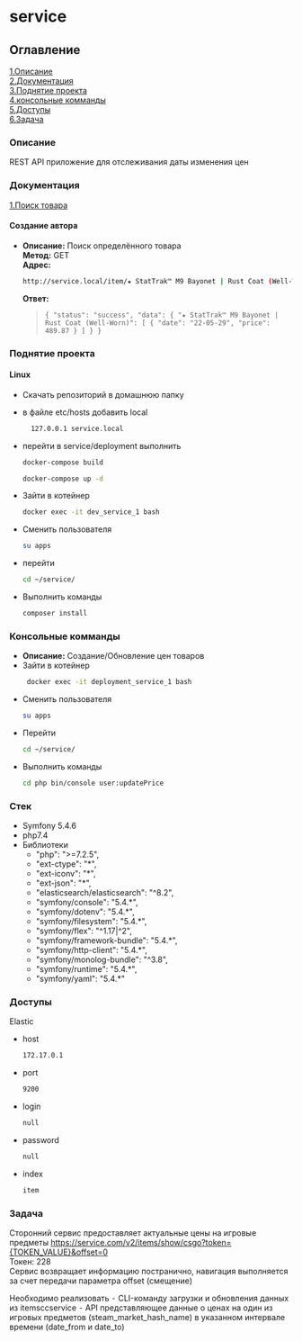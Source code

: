 # service

## Оглавление

[1.Описание](#description "Описание") <br>
[2.Документация](#doc "Документация") <br>
[3.Поднятие проекта](#projectUp "Поднятие проекта") <br>
[4.консольные комманды](#console "консольные команды") <br>
[5.Доступы](#access "Стек") <br>
[6.Задача](#task "Задача") <br>

<a name="description"></a>
### Описание
REST API  приложение для отслеживания даты изменения цен

<a name="doc"></a>
### Документация

[1.Поиск товара](#search) 


<a name="search"></a>
#### Создание автора
* **Описание:** Поиск определённого товара  <br>
  **Метод:** GET <br>
  **Адрес:**
    ```sh 
  http://service.local/item/★ StatTrak™ M9 Bayonet | Rust Coat (Well-Worn)?gte=2022-05-29&lte=2022-05-29
    ```


  **Ответ:**
  > `{
  "status": "success",
  "data": {
  "★ StatTrak™ M9 Bayonet | Rust Coat (Well-Worn)": [
  {
  "date": "22-05-29",
  "price": 489.87
  }
  ]
  }
  }`





<a name="projectUp"></a>
### Поднятие проекта
#### Linux
* Скачать репозиторий в домашнюю папку
* в файле etc/hosts добавить local
  ```sh
    127.0.0.1 service.local
  ```

* перейти в service/deployment выполнить
  ```sh
  docker-compose build
  ```
  ```sh
  docker-compose up -d
  ```
* Зайти в котейнер
  ```sh
  docker exec -it dev_service_1 bash
  ```
* Сменить пользователя
  ```sh
  su apps
  ```
* перейти
  ```sh
  cd ~/service/
  ```
* Выполнить команды
  ```sh
  composer install
  ```

<a name="console"></a>
### Консольные комманды
* **Описание:** Создание/Обновление цен товаров   <br>
* Зайти в котейнер
  ```sh
   docker exec -it deployment_service_1 bash
  ```
* Сменить пользователя
  ```sh
  su apps
  ```
* Перейти
  ```sh
  cd ~/service/
  ```
* Выполнить команды
  ```sh
  cd php bin/console user:updatePrice
  ```



<a name="stack"></a>
### Стек
* Symfony 5.4.6
* php7.4
* Библиотеки
    * "php": ">=7.2.5",
    *  "ext-ctype": "*",
    *  "ext-iconv": "*",
    *  "ext-json": "*",
    *  "elasticsearch/elasticsearch": "^8.2",
    *  "symfony/console": "5.4.*",
    *   "symfony/dotenv": "5.4.*",
    *  "symfony/filesystem": "5.4.*",
    *  "symfony/flex": "^1.17|^2",
    *  "symfony/framework-bundle": "5.4.*",
    *  "symfony/http-client": "5.4.*",
    *  "symfony/monolog-bundle": "^3.8",
    *  "symfony/runtime": "5.4.*",
    *  "symfony/yaml": "5.4.*"

<a name="access"></a>
### Доступы
Elastic <br>
* host
  ```sh
  172.17.0.1
  ```
* port
  ```sh
  9200
  ```
* login
  ```sh
  null
  ```
* password
  ```sh
  null
  ```
* index
  ```sh
  item
  ```

<a name="task"></a>
### Задача
Сторонний сервис предоставляет актуальные цены на игровые предметы
https://service.com/v2/items/show/csgo?token={TOKEN_VALUE}&offset=0 <br>
Токен: 228 <br>
Сервис возвращает информацию постранично, навигация выполняется за счет передачи параметра offset (смещение)

Необходимо реализовать
⁃ CLI-команду загрузки и обновления данных из itemsccservice
⁃ API представляющее данные о ценах на один из игровых предметов (steam_market_hash_name) в указанном интервале времени (date_from и date_to)
```
